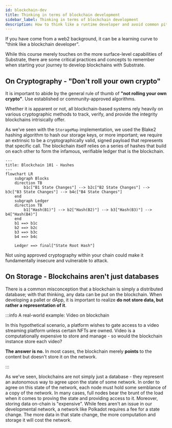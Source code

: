 ```yaml
---
id: blockchain-dev
title: Thinking in terms of blockchain development
sidebar_label: Thinking in terms of blockchain development
description: How to think like a runtime developer and avoid common pitfalls.
---
```


If you have come from a web2 background, it can be a learning curve to "think like a blockchain
developer".

While this course merely touches on the more surface-level capabilities of Substrate, there are some
critical practices and concepts to remember when starting your journey to develop blockchains with
Substrate.

## On Cryptography - "Don't roll your own crypto"

It is important to abide by the general rule of thumb of **"not rolling your own crypto"**. Use
established or community-approved algorithms.

Whether it is apparent or not, all blockchain-based systems rely heavily on various cryptographic
methods to track, verify, and provide the integrity blockchains intrisically offer.

As we've seen with the `StorageMap` implementation, we used the Blake2 hashing algorithm to hash our
storage keys, or more important; we require an extrinsic to be a cryptographically valid, signed
payload that represents that specific call. The blockchain itself relies on a series of hashes that
build on each other to form the infamous, verifiable ledger that is the blockchain.

```mermaid
---
title: Blockchain 101 - Hashes
---
flowchart LR
    subgraph Blocks
    direction TB
        b1c["B1 State Changes"] --> b2c["B2 State Changes"] --> b3c["B3 State Changes"] --> b4c["B4 State Changes"]
    end
    subgraph Ledger
    direction TB
        b1["Hash(B1)"] --> b2["Hash(B2)"] --> b3["Hash(B3)"] --> b4["Hash(B4)"]
    end
    b1 ==> b1c
    b2 ==> b2c
    b3 ==> b3c
    b4 ==> b4c

    Ledger ==> final["State Root Hash"]
```

Not using approved cryptography within your chain could make it fundamentally insecure and
vulnerable to attack.

## On Storage - Blockchains aren't just databases

There is a common misconception that a blockchain is simply a distributed database; with that
thinking, any data can be put on the blockchain. When developing a pallet or dApp, it is important
to realize **do not store data, but rather a representation of it**.

:::info A real-world example: Video on blockchain

In this hypothetical scenario, a platform wishes to gate access to a video streaming platform unless
certain NFTs are owned. Video is a computationally expensive to store and manage - so would the
blockchain instance store each video?

**The answer is no.** In most cases, the blockchain merely **points** to the content but doesn't
store it on the network.

:::

As we've seen, blockchains are not simply just a database - they represent an autonomous way to
agree upon the state of some network. In order to agree on this state of the network, each node must
hold some semblance of a copy of the network. In many cases, full nodes bear the brunt of the load
when it comes to proving the state and providing access to it. Moreover, storing data on-chain is
"expensive". While fees aren't an issue in our developmental network, a network like Polkadot
requires a fee for a state change. The more data in that state change, the more computation and
storage it will cost the network.
